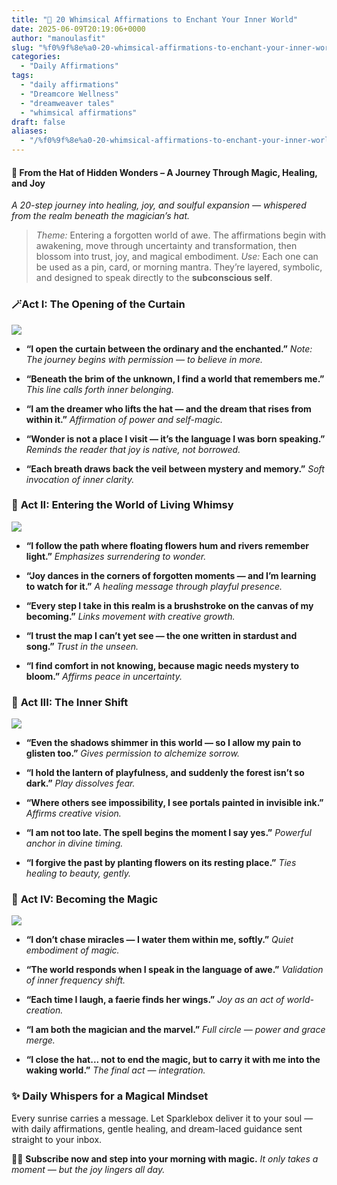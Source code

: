 ```yaml
---
title: "🎠 20 Whimsical Affirmations to Enchant Your Inner World"
date: 2025-06-09T20:19:06+0000
author: "manoulasfit"
slug: "%f0%9f%8e%a0-20-whimsical-affirmations-to-enchant-your-inner-world"
categories:
  - "Daily Affirmations"
tags:
  - "daily affirmations"
  - "Dreamcore Wellness"
  - "dreamweaver tales"
  - "whimsical affirmations"
draft: false
aliases:
  - "/%f0%9f%8e%a0-20-whimsical-affirmations-to-enchant-your-inner-world/"
---
```

#### **🎩 From the Hat of Hidden Wonders – A Journey Through Magic, Healing, and Joy**

*A 20-step journey into healing, joy, and soulful expansion — whispered from the realm beneath the magician’s hat.*

> *Theme:* Entering a forgotten world of awe. The affirmations begin with awakening, move through uncertainty and transformation, then blossom into trust, joy, and magical embodiment.
*Use:* Each one can be used as a pin, card, or morning mantra. They’re layered, symbolic, and designed to speak directly to the **subconscious self**.

### 🪄**Act I: The Opening of the Curtain**

![](/act1-1024x775.jpg)

- **“I open the curtain between the ordinary and the enchanted.”**
*Note: The journey begins with permission — to believe in more.*

- **“Beneath the brim of the unknown, I find a world that remembers me.”**
*This line calls forth inner belonging.*

- **“I am the dreamer who lifts the hat — and the dream that rises from within it.”**
*Affirmation of power and self-magic.*

- **“Wonder is not a place I visit — it’s the language I was born speaking.”**
*Reminds the reader that joy is native, not borrowed.*

- **“Each breath draws back the veil between mystery and memory.”**
*Soft invocation of inner clarity.*

### 🎠 **Act II: Entering the World of Living Whimsy**

![](/act2-1024x775.jpg)

- **“I follow the path where floating flowers hum and rivers remember light.”**
*Emphasizes surrendering to wonder.*

- **“Joy dances in the corners of forgotten moments — and I’m learning to watch for it.”**
*A healing message through playful presence.*

- **“Every step I take in this realm is a brushstroke on the canvas of my becoming.”**
*Links movement with creative growth.*

- **“I trust the map I can’t yet see — the one written in stardust and song.”**
*Trust in the unseen.*

- **“I find comfort in not knowing, because magic needs mystery to bloom.”**
*Affirms peace in uncertainty.*

### 🪷 **Act III: The Inner Shift**

![](/act3-1024x775.jpg)

- **“Even the shadows shimmer in this world — so I allow my pain to glisten too.”**
*Gives permission to alchemize sorrow.*

- **“I hold the lantern of playfulness, and suddenly the forest isn’t so dark.”**
*Play dissolves fear.*

- **“Where others see impossibility, I see portals painted in invisible ink.”**
*Affirms creative vision.*

- **“I am not too late. The spell begins the moment I say yes.”**
*Powerful anchor in divine timing.*

- **“I forgive the past by planting flowers on its resting place.”**
*Ties healing to beauty, gently.*

### 🌈 **Act IV: Becoming the Magic**

![](/act4-1024x775.jpg)

- **“I don’t chase miracles — I water them within me, softly.”**
*Quiet embodiment of magic.*

- **“The world responds when I speak in the language of awe.”**
*Validation of inner frequency shift.*

- **“Each time I laugh, a faerie finds her wings.”**
*Joy as an act of world-creation.*

- **“I am both the magician and the marvel.”**
*Full circle — power and grace merge.*

- **“I close the hat... not to end the magic, but to carry it with me into the waking world.”**
*The final act — integration.*

### ✨ **Daily Whispers for a Magical Mindset**

Every sunrise carries a message.
Let Sparklebox deliver it to your soul — with daily affirmations, gentle healing, and dream-laced guidance sent straight to your inbox.

🎩💌 **Subscribe now and step into your morning with magic.**
*It only takes a moment — but the joy lingers all day.*